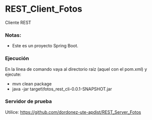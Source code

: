 # REST_Client_Fotos
Cliente REST

### Notas:
- Este es un proyecto Spring Boot.

### Ejecución
En la línea de comando vaya al directorio raíz (aquel con el pom.xml) y ejecute:
- mvn clean package
- java -jar target\fotos_rest_cli-0.0.1-SNAPSHOT.jar

### Servidor de prueba
Utilice: https://github.com/dordonez-ute-apdist/REST_Server_Fotos
